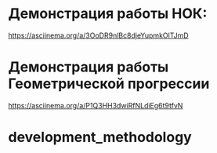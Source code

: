 # Демонстрация работы НОК:
https://asciinema.org/a/3OoDR9nlBc8djeYupmkOlTJmD

# Демонстрация работы Геометрической прогрессии 
https://asciinema.org/a/P1Q3HH3dwiRfNLdiEg6t9tfvN
# development_methodology
